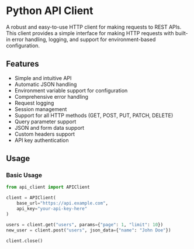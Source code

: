 # Python API Client

A robust and easy-to-use HTTP client for making requests to REST APIs. This client provides a simple interface for making HTTP requests with built-in error handling, logging, and support for environment-based configuration.

## Features

- Simple and intuitive API
- Automatic JSON handling
- Environment variable support for configuration
- Comprehensive error handling
- Request logging
- Session management
- Support for all HTTP methods (GET, POST, PUT, PATCH, DELETE)
- Query parameter support
- JSON and form data support
- Custom headers support
- API key authentication

## Usage

### Basic Usage

```python
from api_client import APIClient

client = APIClient(
    base_url="https://api.example.com",
    api_key="your-api-key-here"
)

users = client.get("users", params={"page": 1, "limit": 10})
new_user = client.post("users", json_data={"name": "John Doe"})

client.close()
```

